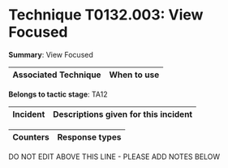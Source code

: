 # Technique T0132.003: View Focused

**Summary**: View Focused


| Associated Technique | When to use |
| --------- | ------------------------- |


**Belongs to tactic stage**: TA12


| Incident | Descriptions given for this incident |
| -------- | -------------------- |



| Counters | Response types |
| -------- | -------------- |


DO NOT EDIT ABOVE THIS LINE - PLEASE ADD NOTES BELOW